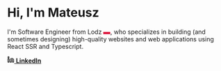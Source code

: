 # Hi, I'm Mateusz

I'm Software Engineer from Lodz <img src="https://github.com/TheMatrixan/TheMatrixan/blob/master/img/flag-pl.png" alt="Flag of Poland" width="16" height="10" title="Poland"/>, who specializes in building (and sometimes designing) high-quality websites and web applications using React SSR and Typescript.

[<img src="https://github.com/TheMatrixan/TheMatrixan/blob/master/img/linkedin.svg" alt="LinkedIn" width="16" height="16">&nbsp;<strong>LinkedIn</strong>](https://www.linkedin.com/in/mateusz-lesiak-tul/)

